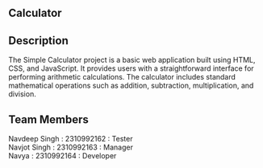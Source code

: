 ## Calculator

## Description
The Simple Calculator project is a basic web application built using HTML, CSS, and JavaScript. It provides users with a straightforward interface for performing arithmetic calculations. The calculator includes standard mathematical operations such as addition, subtraction, multiplication, and division.

## Team Members
Navdeep Singh : 2310992162 : Tester<br>
Navjot Singh : 2310992163 : Manager<br>
Navya  : 2310992164 : Developer<br>
